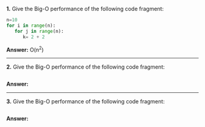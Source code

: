 **1.** Give the Big-O performance of the following code fragment:
```python
n=10
for i in range(n):
   for j in range(n):
      k= 2 + 2
```
**Answer:** O(n<sup>2</sup>)

---

**2.** Give the Big-O performance of the following code fragment:
```python

```
**Answer:**

--- 

**3.** Give the Big-O performance of the following code fragment:
```python

```
**Answer:** 

